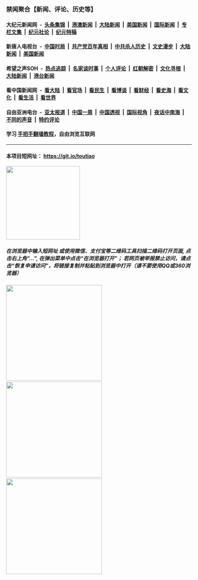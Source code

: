### 禁闻聚合【新闻、评论、历史等】

#### 大纪元新闻网 &nbsp;-&nbsp; [头条集锦](indexes/E头条集锦.md?t=02050455) &nbsp;|&nbsp; [港澳新闻](indexes/E港澳新闻.md?t=02050455)  &nbsp;|&nbsp; [大陆新闻](indexes/E大陆新闻.md?t=02050455) &nbsp;|&nbsp; [美国新闻](indexes/E美国新闻.md?t=02050455) &nbsp;|&nbsp; [国际新闻](indexes/E国际新闻.md?t=02050455) &nbsp;|&nbsp; [专栏文集](indexes/E专栏文集.md?t=02050455) &nbsp;|&nbsp; [纪元社论](indexes/E纪元社论.md?t=02050455) &nbsp;|&nbsp; [纪元特稿](indexes/E纪元特稿.md?t=02050455) 

#### 新唐人电视台 &nbsp;-&nbsp; [中国时局](indexes/N中国时局.md?t=02050455) &nbsp;|&nbsp; [共产党百年真相](indexes/N共产党百年真相.md?t=02050455) &nbsp;|&nbsp; [中共杀人历史](indexes/N中共杀人历史.md?t=02050455) &nbsp;|&nbsp; [文史漫步](indexes/N文史漫步.md?t=02050455) &nbsp;|&nbsp; [大陆新闻](indexes/N大陆新闻.md?t=02050455) &nbsp;|&nbsp; [美国新闻](indexes/N美国新闻.md?t=02050455)

#### 希望之声SOH &nbsp;-&nbsp; [热点追踪](indexes/H热点追踪.md?t=02050455) &nbsp;|&nbsp; [名家谈时事](indexes/H名家谈时事.md?t=02050455) &nbsp;|&nbsp; [个人评论](indexes/H个人评论.md?t=02050455)  &nbsp;|&nbsp; [红朝解密](indexes/H红朝解密.md?t=02050455) &nbsp;|&nbsp; [文化寻根](indexes/H文化寻根.md?t=02050455) &nbsp;|&nbsp; [大陆新闻](indexes/H大陆新闻.md?t=02050455) &nbsp;|&nbsp; [港台新闻](indexes/H港台新闻.md?t=02050455)

#### 看中国新闻网 &nbsp;-&nbsp; [看大陆](indexes/S看大陆.md?t=02050455) &nbsp;|&nbsp; [看官场](indexes/S看官场.md?t=02050455) &nbsp;|&nbsp; [看民生](indexes/S看民生.md?t=02050455)  &nbsp;|&nbsp; [看博谈](indexes/S看博谈.md?t=02050455) &nbsp;|&nbsp; [看财经](indexes/S看财经.md?t=02050455) &nbsp;|&nbsp; [看史海](indexes/S看史海.md?t=02050455) &nbsp;|&nbsp; [看文化](indexes/S看文化.md?t=02050455) &nbsp;|&nbsp; [看生活](indexes/S看生活.md?t=02050455) &nbsp;|&nbsp; [看世界](indexes/S看世界.md?t=02050455)

#### 自由亚洲电台 &nbsp;-&nbsp; [亚太报道](indexes/R亚太报道.md?t=02050455) &nbsp;|&nbsp; [中国一周](indexes/R中国一周.md?t=02050455) &nbsp;|&nbsp; [中国透视](indexes/R中国透视.md?t=02050455)  &nbsp;|&nbsp; [国际视角](indexes/R国际视角.md?t=02050455) &nbsp;|&nbsp; [夜话中南海](indexes/R夜话中南海.md?t=02050455) &nbsp;|&nbsp; [不同的声音](indexes/R不同的声音.md?t=02050455) &nbsp;|&nbsp; [特约评论](indexes/R特约评论.md?t=02050455)

#### 学习 [手把手翻墙教程](https://github.com/gfw-breaker/guides/wiki)，自由浏览互联网

----

#### 本项目短网址： https://git.io/toutiao
<img src="https://raw.githubusercontent.com/gfw-breaker/banned-news/master/scripts/img/qr.png" width="200px"/>  

##### 在浏览器中输入短网址 或使用微信、支付宝等二维码工具扫描二维码打开页面, 点击右上角"...", 在弹出菜单中点击“在浏览器打开”； 若网页被举报禁止访问，请点击“恢复申请访问”，将链接复制并粘贴到浏览器中打开（请不要使用QQ或360浏览器）

<img src="https://raw.githubusercontent.com/gfw-breaker/banned-news/master/scripts/img/1.png" width="260px"/> &nbsp; <img src="https://raw.githubusercontent.com/gfw-breaker/banned-news/master/scripts/img/2.png" width="260px"/> &nbsp; <img src="https://raw.githubusercontent.com/gfw-breaker/banned-news/master/scripts/img/3.png" width="260px"/>
